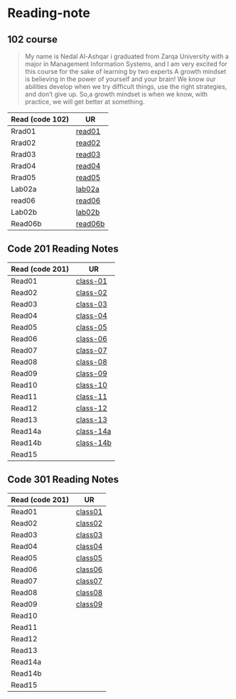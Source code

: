 # Reading-note

## 102 course

>My name is Nedal Al-Ashqar i graduated from Zarqa University with a major in Management Information Systems, and I am very excited for this course for the sake of learning by two experts A growth mindset is believing in the power of yourself and your brain! We know our abilities develop when we try difficult things, use the right strategies, and don’t give up. So,a growth mindset is when we know, with practice, we will get better at something.

| Read (code 102)| UR                                                                            |
| -------------- | ----------------------------------------------------------------------------- |
| Rrad01         | [read01](read01.md)                                                           |
| Rrad02         | [read02](read02.md)                                                           |
| Rrad03         | [read03](read03.md)                                                           |
| Rrad04         | [read04](read04.md)                                                           |
| Rrad05         | [read05](read05.md)                                                           |
| Lab02a         | [lab02a](lab02a.md)                                                           |
| read06         | [read06](read06.md)                                                           |
| Lab02b         | [lab02b](lab02b.md)                                                           |
| Read06b        | [read06b](read06b.md)                                                         |

## Code 201 Reading Notes

| Read (code 201)| UR                                                                            |
| -------------- | ----------------------------------------------------------------------------- |
|Read01          |[class-01](class01.md)                                                         |
|Read02          |[class-02](class02.md)                                                         |
|Read03          |[class-03](class03.md)                                                         |
|Read04          |[class-04](class04.md)                                                         |
|Read05          |[class-05](class05.md)                                                         |
|Read06          |[class-06](class06.md)                                                         |
|Read07          |[class-07](class07.md)                                                         |
|Read08          |[class-08](class08.md)                                                         |
|Read09          |[class-09](class09.md)                                                         |
|Read10          |[class-10](class10.md)                                                         |
|Read11          |[class-11](class11.md)                                                         |
|Read12          |[class-12](class12.md)                                                         |
|Read13          |[class-13](class13.md)                                                         |
|Read14a         |[class-14a](class14a.md)                                                       |
|Read14b         |[class-14b](class14b.md)                                                       |
|Read15          |                                                                               |





## Code 301 Reading Notes

| Read (code 201)| UR                                                                            |
| -------------- | ----------------------------------------------------------------------------- |
|Read01          |[class01](301/class01.md)                                                      |
|Read02          |[class02](301/class02.md)                                                      |
|Read03          |[class03](301/class03.md)                                                      |
|Read04          |[class04](301/class04.md)                                                      |
|Read05          |[class05](301/class05.md)                                                      |
|Read06          |[class06](301/class06.md)                                                      |
|Read07          |[class07](301/class07.md)                                                      |
|Read08          |[class08](301/class08.md)                                                      |
|Read09          |[class09](301/class09.md)                                                      |
|Read10          |                                                                               |
|Read11          |                                                                               |
|Read12          |                                                                               |
|Read13          |                                                                               |
|Read14a         |                                                                               |
|Read14b         |                                                                               |
|Read15          |                                                                               |
